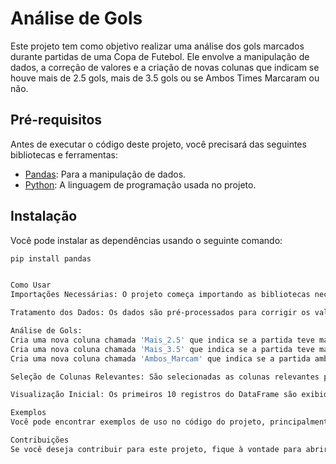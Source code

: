 # Análise de Gols

Este projeto tem como objetivo realizar uma análise dos gols marcados durante partidas de uma Copa de Futebol. Ele envolve a manipulação de dados, a correção de valores e a criação de novas colunas que indicam se houve mais de 2.5 gols, mais de 3.5 gols ou se Ambos Times Marcaram ou não.

## Pré-requisitos

Antes de executar o código deste projeto, você precisará das seguintes bibliotecas e ferramentas:

- [Pandas](https://pandas.pydata.org/): Para a manipulação de dados.
- [Python](https://www.python.org/): A linguagem de programação usada no projeto.

## Instalação

Você pode instalar as dependências usando o seguinte comando:

```bash
pip install pandas


Como Usar
Importações Necessárias: O projeto começa importando as bibliotecas necessárias, como o Pandas.

Tratamento dos Dados: Os dados são pré-processados para corrigir os valores '5+' na coluna de gols e converter as colunas 'TimeA_Gols' e 'TimeB_Gols' em tipos inteiros.

Análise de Gols:
Cria uma nova coluna chamada 'Mais_2.5' que indica se a partida teve mais de 2.5 gols.
Cria uma nova coluna chamada 'Mais_3.5' que indica se a partida teve mais de 3.5 gols.
Cria uma nova coluna chamada 'Ambos_Marcam' que indica se a partida ambos os times marcaram.

Seleção de Colunas Relevantes: São selecionadas as colunas relevantes para visualização.

Visualização Inicial: Os primeiros 10 registros do DataFrame são exibidos.

Exemplos
Você pode encontrar exemplos de uso no código do projeto, principalmente na seção "Como Usar" e nos blocos de código.

Contribuições
Se você deseja contribuir para este projeto, fique à vontade para abrir uma solicitação de pull ou reportar problemas.
